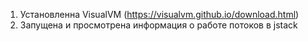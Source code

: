 1. Установленна VisualVM (https://visualvm.github.io/download.html)
2. Запущена и просмотрена информация о работе потоков в jstack